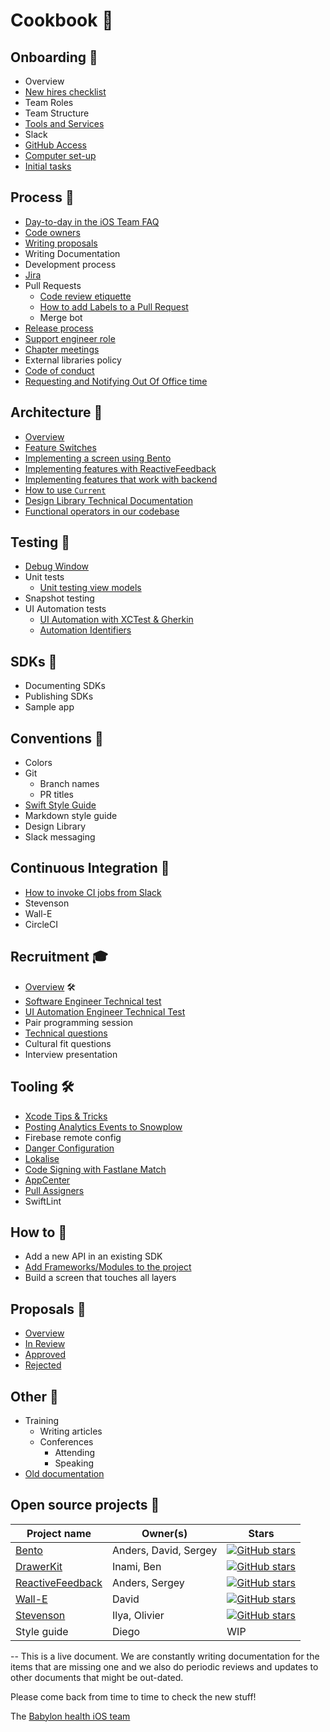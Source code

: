 # Cookbook 🥘

## Onboarding 🚢
  - Overview
  - [New hires checklist](https://github.com/babylonhealth/ios-playbook/blob/master/Cookbook/Technical-Documents/NewHiresCheckList.md)
  - Team Roles
  - Team Structure
  - [Tools and Services](https://github.com/babylonhealth/ios-playbook/blob/master/Cookbook/Technical-Documents/ToolsAndServices.md)
  - Slack
  - [GitHub Access](https://github.com/babylonhealth/ios-playbook/blob/master/Cookbook/Technical-Documents/NewHiresCheckList.md#github-access)
  - [Computer set-up](https://github.com/babylonhealth/ios-playbook/blob/master/Cookbook/Technical-Documents/NewHiresCheckList.md#install-prerequisites)
  - [Initial tasks](https://github.com/babylonhealth/ios-playbook/blob/master/Cookbook/Technical-Documents/NewHiresCheckList.md#whats-next)

## Process 🚓
  - [Day-to-day in the iOS Team FAQ](https://github.com/babylonhealth/ios-playbook/blob/master/Cookbook/Technical-Documents/WorkingAtBabylon.md)
  - [Code owners](https://github.com/babylonhealth/ios-playbook/blob/master/Cookbook/Proposals/CODEOWNERS.md)
  - [Writing proposals](https://github.com/babylonhealth/ios-playbook/blob/master/Cookbook/Technical-Documents/WritingAProposal.md)
  - Writing Documentation
  - Development process
  - [Jira](https://github.com/babylonhealth/ios-playbook/blob/master/Cookbook/Technical-Documents/JIRA.md)
  - Pull Requests
  	- [Code review etiquette](https://github.com/babylonhealth/ios-playbook/blob/master/Etiquette/CODE_REVIEW.md)
  	- [How to add Labels to a Pull Request](https://github.com/babylonhealth/ios-playbook/blob/master/Cookbook/Technical-Documents/LabelsInPRs.md)
  	- Merge bot
  - [Release process](https://github.com/babylonhealth/ios-playbook/blob/master/Cookbook/Technical-Documents/ReleaseProcess.md)
  - [Support engineer role](https://github.com/babylonhealth/ios-playbook/blob/master/Cookbook/Technical-Documents/SupportEngineerRole.md)
  - [Chapter meetings](https://github.com/babylonhealth/ios-playbook/blob/master/Cookbook/Technical-Documents/meetings-purpose.md)
  - External libraries policy
  - [Code of conduct](https://github.com/babylonhealth/ios-playbook/blob/master/Etiquette/README.md)
  - [Requesting and Notifying Out Of Office time](https://github.com/babylonhealth/ios-playbook/blob/master/Cookbook/Technical-Documents/OutOffOfficeRequest.md)

## Architecture 🗼
  - [Overview](https://github.com/babylonhealth/ios-playbook/blob/master/Cookbook/Technical-Documents/Architecture.md)
  - [Feature Switches](https://github.com/babylonhealth/ios-playbook/blob/master/Cookbook/Technical-Documents/FeatureSwitches.md)
  - [Implementing a screen using Bento](https://github.com/babylonhealth/ios-playbook/blob/master/Cookbook/Technical-Documents/From_0%25_to_100%25_with_Bento.md)
  - [Implementing features with ReactiveFeedback](https://ilya.puchka.me/implementing-features-with-reactivefeedback/)
  - [Implementing features that work with backend](https://github.com/babylonhealth/ios-playbook/blob/master/Cookbook/Technical-Documents/BackendFeatureHowTo.md)
  - [How to use `Current`](https://github.com/babylonhealth/ios-playbook/blob/master/Cookbook/Technical-Documents/Current-guide.md)
  - [Design Library Technical Documentation](https://github.com/babylonhealth/ios-playbook/blob/master/Cookbook/Technical-Documents/DesignLibrary.md)
  - [Functional operators in our codebase](https://github.com/babylonhealth/ios-playbook/blob/master/Cookbook/Technical-Documents/FunctionalOperators.md)

## Testing 🧪
  - [Debug Window](https://github.com/babylonhealth/ios-playbook/blob/master/Cookbook/Technical-Documents/TheDebugWindow.md)
  - Unit tests
     - [Unit testing view models](https://github.com/babylonhealth/ios-playbook/blob/master/Cookbook/Technical-Documents/UnitTestingViewModels.md)
  - Snapshot testing
  - UI Automation tests
     - [UI Automation with XCTest & Gherkin](https://github.com/babylonhealth/ios-playbook/blob/master/Cookbook/Technical-Documents/UIAutomation.md)  
     - [Automation Identifiers](https://github.com/babylonhealth/ios-playbook/blob/master/Cookbook/Technical-Documents/AutomationIdentifiers.md)

## SDKs 🌱
  - Documenting SDKs
  - Publishing SDKs
  - Sample app

## Conventions 🍊
  - Colors
  - Git
    - Branch names
    - PR titles
  - [Swift Style Guide](https://github.com/babylonhealth/ios-playbook/tree/master/Cookbook/Style-guide)
  - Markdown style guide
  - Design Library
  - Slack messaging

## Continuous Integration 🚦
  - [How to invoke CI jobs from Slack](https://github.com/babylonhealth/ios-playbook/blob/master/Cookbook/Technical-Documents/SlackCIIntegration.md)
  - Stevenson
  - Wall-E
  - CircleCI

## Recruitment 🎓
  - [Overview](https://github.com/babylonhealth/ios-playbook/blob/master/Interview/README.md) 🛠
  - [Software Engineer Technical test](https://github.com/babylonhealth/ios-playbook/blob/master/Interview/demo.md)
  - [UI Automation Engineer Technical Test](https://github.com/babylonhealth/ios-playbook/blob/master/Interview/AutomationExercise.md)
  - Pair programming session
  - [Technical questions](https://github.com/babylonhealth/ios-playbook/blob/master/Interview/questions.md)
  - Cultural fit questions
  - Interview presentation

## Tooling 🛠
  - [Xcode Tips & Tricks](https://github.com/babylonhealth/ios-playbook/blob/master/Cookbook/Technical-Documents/XcodeTips.md)
  - [Posting Analytics Events to Snowplow](https://github.com/babylonhealth/ios-playbook/blob/master/Cookbook/Technical-Documents/SnowplowHowTo.md)
  - Firebase remote config
  - [Danger Configuration](https://github.com/babylonhealth/ios-playbook/blob/master/Cookbook/Technical-Documents/DangerRules.md)
  - [Lokalise](https://github.com/babylonhealth/ios-playbook/blob/master/Cookbook/Technical-Documents/Lokalise.md)
  - [Code Signing with Fastlane Match](https://github.com/babylonhealth/ios-playbook/blob/master/Cookbook/Technical-Documents/FastlaneMatch.md)
  - [AppCenter](https://github.com/babylonhealth/ios-playbook/blob/master/Cookbook/Technical-Documents/AppCenter.md)
  - [Pull Assigners](https://github.com/babylonhealth/ios-playbook/blob/master/Cookbook/Technical-Documents/PullAssigners.md)
  - SwiftLint

## How to 🤔
  - Add a new API in an existing SDK
  - [Add Frameworks/Modules to the project](https://github.com/babylonhealth/ios-playbook/blob/master/Cookbook/Technical-Documents/AddingFrameworks.md)
  - Build a screen that touches all layers

## Proposals 📖
  - [Overview](https://github.com/babylonhealth/ios-playbook/blob/master/Cookbook/Technical-Documents/WritingAProposal.md)
  - [In Review](https://github.com/babylonhealth/ios-playbook/pulls?q=is%3Aopen+is%3Apr+label%3A%22Proposal+%F0%9F%99%88%22+label%3A%22Ready+for+Review+%F0%9F%9A%80%22)
  - [Approved](https://github.com/babylonhealth/ios-playbook/pulls?utf8=%E2%9C%93&q=is%3Apr+is%3Aclosed+label%3A%22Proposal+%F0%9F%99%88%22+is%3Amerged+)
  - [Rejected](https://github.com/babylonhealth/ios-playbook/pulls?utf8=%E2%9C%93&q=is%3Apr+is%3Aclosed+label%3A%22Proposal+%F0%9F%99%88%22+is%3Aunmerged)

## Other 👀
  - Training
    - Writing articles
    - Conferences
      - Attending
      - Speaking
  - [Old documentation](https://github.com/babylonhealth/babylon-ios/wiki/Old-Documentation)

## Open source projects 🚀
| Project name                  | Owner(s)                 | Stars        |
|-------------------------------|--------------------------| ------------ |
| [Bento](https://github.com/babylonhealth/Bento)                         | Anders, David, Sergey    | [![GitHub stars](https://img.shields.io/github/stars/babylonhealth/Bento.svg?style=social&label=Star&maxAge=2592000)](https://github.com/babylonhealth/Bento/stargazers/) |
| [DrawerKit](https://github.com/babylonhealth/DrawerKit)                     | Inami, Ben               |    [![GitHub stars](https://img.shields.io/github/stars/babylonhealth/DrawerKit.svg?style=social&label=Star&maxAge=2592000)](https://github.com/babylonhealth/DrawerKit/stargazers/) |
| [ReactiveFeedback](https://github.com/babylonhealth/ReactiveFeedback)              | Anders, Sergey           |    [![GitHub stars](https://img.shields.io/github/stars/babylonhealth/ReactiveFeedback.svg?style=social&label=Star&maxAge=2592000)](https://github.com/babylonhealth/ReactiveFeedback/stargazers/) |
| [Wall-E](https://github.com/babylonhealth/Wall-E)                        | David               |    [![GitHub stars](https://img.shields.io/github/stars/babylonhealth/Wall-E.svg?style=social&label=Star&maxAge=2592000)](https://github.com/babylonhealth/Wall-E/stargazers/)    |
| [Stevenson](https://github.com/babylonhealth/Stevenson)                     | Ilya, Olivier                     |    [![GitHub stars](https://img.shields.io/github/stars/babylonhealth/Stevenson.svg?style=social&label=Star&maxAge=2592000)](https://github.com/babylonhealth/Stevenson/stargazers/) |
| Style guide                   | Diego                    |    WIP       |

--
This is a live document. We are constantly writing documentation for the items that are missing one and we also do periodic reviews and updates to other documents that might be out-dated.

Please come back from time to time to check the new stuff!

The [Babylon health iOS team](http://github.com/babylonhealth)
